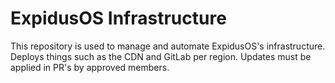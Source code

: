 # ExpidusOS Infrastructure

This repository is used to manage and automate ExpidusOS's infrastructure.
Deploys things such as the CDN and GitLab per region. Updates must be applied
in PR's by approved members.
